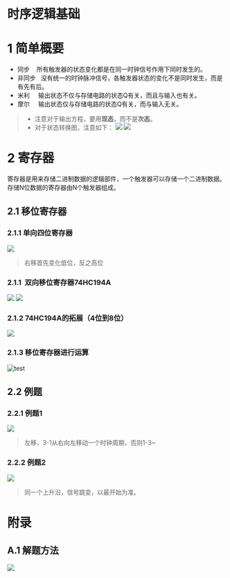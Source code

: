 # 时序逻辑基础
# 1 简单概要

-  同步    所有触发器的状态变化都是在同一时钟信号作用下同时发生的。 
-  非同步   没有统一的时钟脉冲信号，各触发器状态的变化不是同时发生，而是有先有后。 
-  米利     输出状态不仅与存储电路的状态Q有关，而且与输入也有关。 
-  摩尔     输出状态仅与存储电路的状态Q有关，而与输入无关。 

> - 注意对于输出方程，要用**现态**，而不是**次态**。
> - 对于状态转换图，注意如下：
![](https://pic4.zhimg.com/80/v2-1ea1bf6c5a10297bcb234a7e2bba1f98.png#height=76&id=ov4Kf&originHeight=97&originWidth=257&originalType=binary&ratio=1&rotation=0&showTitle=false&status=done&style=none&title=&width=202)
![](https://pic4.zhimg.com/80/v2-415c5b4388ab18bf0c73cb07a28b79b6.png#height=180&id=crJEQ&originHeight=523&originWidth=1740&originalType=binary&ratio=1&rotation=0&showTitle=false&status=done&style=none&title=&width=598)


# 2 寄存器
寄存器是用来存储二进制数据的逻辑部件，一个触发器可以存储一个二进制数据。存储N位数据的寄存器由N个触发器组成。
## 2.1 移位寄存器
### 2.1.1 单向四位寄存器
![](https://pic4.zhimg.com/80/v2-dfc9ce8109d129a8bc505620c79e4d2d.png#id=Zo8Fc&originHeight=608&originWidth=1146&originalType=binary&ratio=1&rotation=0&showTitle=false&status=done&style=none&title=)
> 右移首先变化低位，反之高位

### 2.1.1  双向移位寄存器74HC194A
![](https://pic4.zhimg.com/80/v2-b5ef4d7f09f9e432799b760d85c95426.png#height=267&id=S5Hp2&originHeight=535&originWidth=1082&originalType=binary&ratio=1&rotation=0&showTitle=false&status=done&style=none&title=&width=540)
![](https://pic4.zhimg.com/80/v2-39fb7c161f03d66e5992a0ff9c227cb3.png#height=91&id=iJNrT&originHeight=179&originWidth=1054&originalType=binary&ratio=1&rotation=0&showTitle=false&status=done&style=none&title=&width=536)

### 2.1.2 74HC194A的拓展（4位到8位）
![](https://pic4.zhimg.com/80/v2-9915950a352c500850edd5be4f34c851.png#height=313&id=mTRWF&originHeight=501&originWidth=955&originalType=binary&ratio=1&rotation=0&showTitle=false&status=done&style=none&title=&width=597)
### 2.1.3 移位寄存器进行运算
![test](https://cdn.nlark.com/yuque/0/2023/png/29137445/1682855857013-0c94d0ea-635f-4941-849f-a4787d95902b.png#averageHue=%23797c7e&clientId=u788d1547-d1e5-4&from=paste&height=210&id=ua5f6edf1&originHeight=328&originWidth=431&originalType=binary&ratio=1&rotation=0&showTitle=true&size=55270&status=done&style=none&taskId=ua1ac8bb4-5ef2-4aa2-86e3-499b67c83ca&title=test&width=275.84 "test")
## 2.2 例题

### 2.2.1 例题1

![](https://pic4.zhimg.com/80/v2-6801d6e90b8074728a8067fd2fecf8bf.png#id=oa95l&originHeight=607&originWidth=954&originalType=binary&ratio=1&rotation=0&showTitle=false&status=done&style=none&title=)

> 左移，3-1从右向左移动一个时钟周期，否则1-3~


### 2.2.2 例题2

![](https://pic4.zhimg.com/80/v2-2fb18281e8d9aba50bf78f60e8eea5de.png#id=BTqdX&originHeight=608&originWidth=944&originalType=binary&ratio=1&rotation=0&showTitle=false&status=done&style=none&title=)

> 同一个上升沿，信号跳变，以最开始为准。


# 附录

## A.1 解题方法

![](https://pic4.zhimg.com/80/v2-1acfc732f7bc421612ca8706cc322f51.png#id=pqHF0&originHeight=94&originWidth=1371&originalType=binary&ratio=1&rotation=0&showTitle=false&status=done&style=none&title=)
